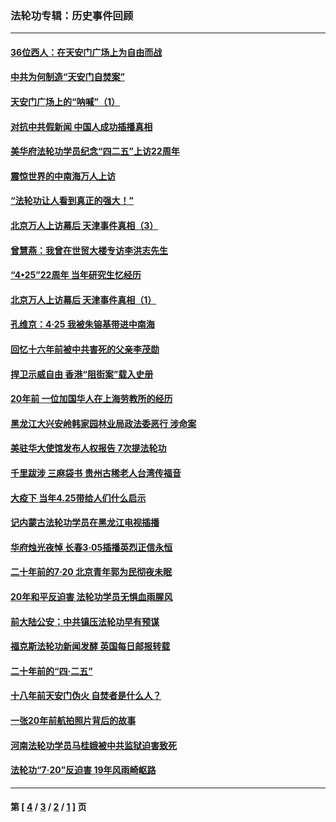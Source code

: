 ### 法轮功专辑：历史事件回顾
---
#### [36位西人：在天安门广场上为自由而战](../../pages/nf5793/n13390029.md?06040430) 
#### [中共为何制造“天安门自焚案”](../../pages/nf5793/n13183270.md?06040430) 
#### [天安门广场上的“呐喊”（1）](../../pages/nf5793/n13105277.md?06040430) 
#### [对抗中共假新闻 中国人成功插播真相](../../pages/nf5793/n12910618.md?06040430) 
#### [美华府法轮功学员纪念“四二五”上访22周年](../../pages/nf5793/n12904445.md?06040430) 
#### [震惊世界的中南海万人上访](../../pages/nf5793/n12903976.md?06040430) 
#### [“法轮功让人看到真正的强大！”](../../pages/nf5793/n12903195.md?06040430) 
#### [北京万人上访幕后 天津事件真相（3）](../../pages/nf5793/n12902807.md?06040430) 
#### [曾慧燕：我曾在世贸大楼专访李洪志先生](../../pages/nf5793/n12898729.md?06040430) 
#### [“4•25”22周年 当年研究生忆经历](../../pages/nf5793/n12894152.md?06040430) 
#### [北京万人上访幕后 天津事件真相（1）](../../pages/nf5793/n12885174.md?06040430) 
#### [孔维京：4·25 我被朱镕基带进中南海](../../pages/nf5793/n12864987.md?06040430) 
#### [回忆十六年前被中共害死的父亲李茂勋](../../pages/nf5793/n12880270.md?06040430) 
#### [捍卫示威自由 香港“阻街案”载入史册](../../pages/nf5793/n12811245.md?06040430) 
#### [20年前 一位加国华人在上海劳教所的经历](../../pages/nf5793/n12707932.md?06040430) 
#### [黑龙江大兴安岭韩家园林业局政法委恶行 涉命案](../../pages/nf5793/n12622815.md?06040430) 
#### [美驻华大使馆发布人权报告 7次提法轮功](../../pages/nf5793/n12520541.md?06040430) 
#### [千里跋涉 三麻袋书 贵州古稀老人台湾传福音](../../pages/nf5793/n12198750.md?06040430) 
#### [大疫下 当年4.25带给人们什么启示](../../pages/nf5793/n12058565.md?06040430) 
#### [记内蒙古法轮功学员在黑龙江电视插播](../../pages/nf5793/n11699194.md?06040430) 
#### [华府烛光夜悼 长春3·05插播英烈正信永恒](../../pages/nf5793/n11397432.md?06040430) 
#### [二十年前的7·20 北京青年郭为民彻夜未眠](../../pages/nf5793/n11354195.md?06040430) 
#### [20年和平反迫害 法轮功学员无惧血雨腥风](../../pages/nf5793/n11348279.md?06040430) 
#### [前大陆公安：中共镇压法轮功早有预谋](../../pages/nf5793/n11352168.md?06040430) 
#### [福克斯法轮功新闻发酵  英国每日邮报转载](../../pages/nf5793/n11285952.md?06040430) 
#### [二十年前的“四·二五”](../../pages/nf5793/n11207639.md?06040430) 
#### [十八年前天安门伪火 自焚者是什么人？](../../pages/nf5793/n10996556.md?06040430) 
#### [一张20年前航拍照片背后的故事](../../pages/nf5793/n10693797.md?06040430) 
#### [河南法轮功学员马桂娥被中共监狱迫害致死](../../pages/nf5793/n10684974.md?06040430) 
#### [法轮功“7‧20”反迫害 19年风雨崎岖路](../../pages/nf5793/n10570834.md?06040430) 

---
#### 第 [ [4](./4.md?06040430) / [3](./3.md?06040430) / [2](./2.md?06040430) / [1](./1.md?06040430) ] 页

